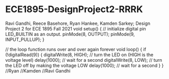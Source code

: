 # ECE1895-DesignProject2-RRRK
Ravi Gandhi, Reece Basehore, Ryan Hankee, Kamden Sarkey; Design Project 2 for ECE 1895 Fall 2021
void setup() {
  // initialize digital pin LED_BUILTIN as an output.
  pinMode(8, OUTPUT);
  pinMode(9, INPUT_PULLUP);
}

// the loop function runs over and over again forever
void loop() {
  if (!digitalRead(9)) {
    digitalWrite(8, HIGH);   // turn the LED on (HIGH is the voltage level)
    delay(1000);                       // wait for a second
    digitalWrite(8, LOW);    // turn the LED off by making the voltage LOW
    delay(1000);                       // wait for a second
  }
}
//Ryan
//Kamden
//Ravi Gandhi
